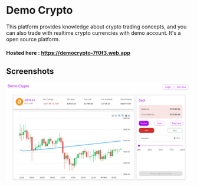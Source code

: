 # Demo Crypto
This platform provides knowledge about crypto trading concepts, and you can also trade with realtime crypto currencies with demo account. It's a open source platform.

#### Hosted here : https://democrypto-7f0f3.web.app

## Screenshots
!["Main page"](https://github.com/SivaPrakasam7/DemoCrypto/blob/master/src/assets/main.png?raw=true)
